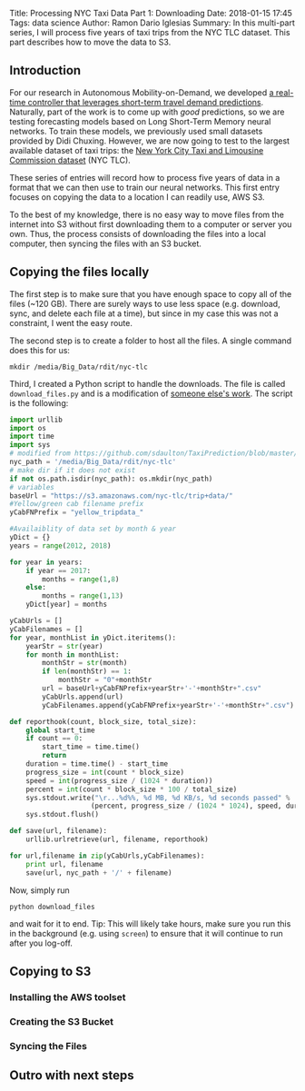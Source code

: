 Title: Processing NYC Taxi Data Part 1: Downloading
Date: 2018-01-15 17:45
Tags: data science
Author: Ramon Dario Iglesias
Summary: In this multi-part series, I will process five years of taxi trips from the NYC TLC dataset. This part describes how to move the data to S3.

## Introduction

For our research in Autonomous Mobility-on-Demand, we developed [a real-time controller that leverages short-term travel demand predictions](https://arxiv.org/abs/1709.07032). Naturally, part of the work is to come up with _good_ predictions, so we are testing forecasting models based on Long Short-Term Memory neural networks. To train these models, we previously used small datasets provided by Didi Chuxing. However, we are now going to test to the largest available dataset of taxi trips: the [New York City Taxi and Limousine Commission dataset](http://www.nyc.gov/html/tlc/html/about/trip_record_data.shtml) (NYC TLC). 

These series of entries will record how to process five years of data in a format that we can then use to train our neural networks. This first entry focuses on copying the data to a location I can readily use, AWS S3.

To the best of my knowledge, there is no easy way to move files from the internet into S3 without first downloading them to a computer or server you own. Thus, the process consists of downloading the files into a local computer, then syncing the files with an S3 bucket.

## Copying the files locally

The first step is to make sure that you have enough space to copy all of the files (~120 GB). There are surely ways to use less space (e.g. download, sync, and delete each file at a time), but since in my case this was not a constraint, I went the easy route.

The second step is to create a folder to host all the files. A single command does this for us:

```
mkdir /media/Big_Data/rdit/nyc-tlc
```

Third, I created a Python script to handle the downloads. The file is called `download_files.py` and is a modification of [someone else's work](https://github.com/sdaulton/TaxiPrediction/blob/master/1.%20Setup%20Project.ipynb). The script is the following:

```python
import urllib
import os
import time
import sys
# modified from https://github.com/sdaulton/TaxiPrediction/blob/master/1.%20Setup%20Project.ipynb
nyc_path = '/media/Big_Data/rdit/nyc-tlc'
# make dir if it does not exist
if not os.path.isdir(nyc_path): os.mkdir(nyc_path)
# variables
baseUrl = "https://s3.amazonaws.com/nyc-tlc/trip+data/"
#Yellow/green cab filename prefix
yCabFNPrefix = "yellow_tripdata_"

#Availaiblity of data set by month & year
yDict = {}
years = range(2012, 2018)

for year in years:
    if year == 2017:
        months = range(1,8)
    else:
        months = range(1,13)
    yDict[year] = months

yCabUrls = []
yCabFilenames = []
for year, monthList in yDict.iteritems():
    yearStr = str(year)
    for month in monthList:
        monthStr = str(month)
        if len(monthStr) == 1:
            monthStr = "0"+monthStr
        url = baseUrl+yCabFNPrefix+yearStr+'-'+monthStr+".csv"
        yCabUrls.append(url)
        yCabFilenames.append(yCabFNPrefix+yearStr+'-'+monthStr+".csv")

def reporthook(count, block_size, total_size):
    global start_time
    if count == 0:
        start_time = time.time()
        return
    duration = time.time() - start_time
    progress_size = int(count * block_size)
    speed = int(progress_size / (1024 * duration))
    percent = int(count * block_size * 100 / total_size)
    sys.stdout.write("\r...%d%%, %d MB, %d KB/s, %d seconds passed" %
                    (percent, progress_size / (1024 * 1024), speed, duration))
    sys.stdout.flush()

def save(url, filename):
    urllib.urlretrieve(url, filename, reporthook)

for url,filename in zip(yCabUrls,yCabFilenames):
    print url, filename
    save(url, nyc_path + '/' + filename)
```

Now, simply run

```
python download_files
```
and wait for it to end. Tip: This will likely take hours, make sure you run this in the background (e.g. using `screen`) to ensure that it will continue to run after you log-off.

## Copying to S3

### Installing the AWS toolset

### Creating the S3 Bucket

### Syncing the Files

## Outro with next steps